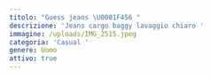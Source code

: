 ```yaml
---
titolo: "Guess jeans \U0001F456 "
descrizione: 'Jeans cargo baggy lavaggio chiaro '
immagine: /uploads/IMG_2515.jpeg
categoria: 'Casual '
genere: Uomo
attivo: true
---
```


